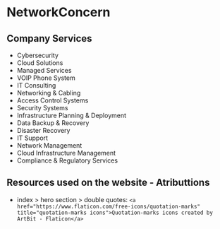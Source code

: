 # NetworkConcern

## Company Services

- Cybersecurity
- Cloud Solutions
- Managed Services
- VOIP Phone System
- IT Consulting
- Networking & Cabling
- Access Control Systems
- Security Systems
- Infrastructure Planning & Deployment
- Data Backup & Recovery
- Disaster Recovery
- IT Support
- Network Management
- Cloud Infrastructure Management
- Compliance & Regulatory Services

## Resources used on the website - Atributtions

- index > hero section > double quotes: `<a href="https://www.flaticon.com/free-icons/quotation-marks" title="quotation-marks icons">Quotation-marks icons created by ArtBit - Flaticon</a>`
